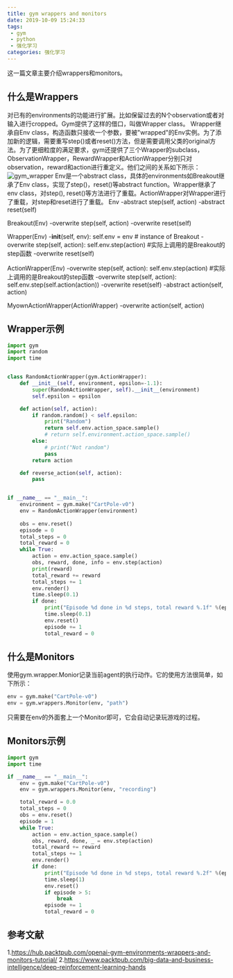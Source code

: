 ```yaml
---
title: gym wrappers and monitors
date: 2019-10-09 15:24:33
tags:
 - gym
 - python
 - 强化学习
categories: 强化学习
---
```


这一篇文章主要介绍wrappers和monitors。

## 什么是Wrappers
对已有的environments的功能进行扩展。比如保留过去的N个observation或者对输入进行cropped。Gym提供了这样的借口，叫做Wrapper class。
Wrapper继承自Env class，构造函数只接收一个参数，要被"wrapped"的Env实例。为了添加新的逻辑，需要重写step()或者reset()方法，但是需要调用父类的original方法。为了更细粒度的满足要求，gym还提供了三个Wrapper的subclass，ObservationWrapper，RewardWrapper和ActionWrapper分别只对observation，reward和action进行重定义。他们之间的关系如下所示：
![gym_wrapper](gym_wrapper.png)
Env是一个abstract class，具体的environments如Breakout继承了Env class，实现了step()，reset()等abstract function。Wrapper继承了env class，对step(), reset()等方法进行了重载。ActionWrapper对Wrapper进行了重载，对step和reset进行了重载。
Env 
-abstract step(self, action)
-abstract reset(self)

Breakout(Env)
-overwrite step(self, action)
-overwrite reset(self)

Wrapper(Env)
-__init__(self, env): self.env = env # instance of Breakout
-overwrite step(self, action): self.env.step(action) #实际上调用的是Breakout的step函数
-overwrite reset(self)

ActionWrapper(Env)
-overwrite step(self, action): self.env.step(action) #实际上调用的是Breakout的step函数
-overwrite step(self, action): self.env.step(self.action(action))
-overwrite reset(self)
-abstract action(self, action)

MyownActionWrapper(ActionWrapper)
-overwrite action(self, action)

## Wrapper示例
``` python
import gym
import random
import time


class RandomActionWrapper(gym.ActionWrapper):
    def __init__(self, environment, epsilon=-1.1):
        super(RandomActionWrapper, self).__init__(environment)
        self.epsilon = epsilon

    def action(self, action):
        if random.random() < self.epsilon:
            print("Random")
            return self.env.action_space.sample()
            # return self.environment.action_space.sample()
        else:
            # print("Not random")
            pass
        return action

    def reverse_action(self, action):
        pass


if __name__ == "__main__":
    environment = gym.make("CartPole-v0")
    env = RandomActionWrapper(environment)
    
    obs = env.reset()
    episode = 0
    total_steps = 0
    total_reward = 0
    while True:
        action = env.action_space.sample()
        obs, reward, done, info = env.step(action)
        print(reward)
        total_reward += reward
        total_steps += 1
        env.render()
        time.sleep(0.1)
        if done:
            print("Episode %d done in %d steps, total reward %.1f" %(episode, total_steps, total_reward))
            time.sleep(0.1)
            env.reset()
            episode += 1
            total_reward = 0

```

## 什么是Monitors
使用gym.wrapper.Monior记录当前agent的执行动作。它的使用方法很简单，如下所示：
``` python
env = gym.make("CartPole-v0")
env = gym.wrappers.Monitor(env, "path")
```
只需要在env的外面套上一个Monitor即可，它会自动记录玩游戏的过程。

## Monitors示例
``` python
import gym
import time

if __name__ == "__main__":
    env = gym.make("CartPole-v0")
    env = gym.wrappers.Monitor(env, "recording")

    total_reward = 0.0
    total_steps = 0
    obs = env.reset()
    episode = 1
    while True:
        action = env.action_space.sample()
        obs, reward, done, _ = env.step(action)
        total_reward += reward
        total_steps += 1
        env.render()
        if done:
            print("Episode %d done in %d steps, total reward %.2f" %(episode, total_steps, total_reward))
            time.sleep(1)
            env.reset()
            if episode > 5:
                break
            episode += 1
            total_reward = 0

```

## 参考文献
1.https://hub.packtpub.com/openai-gym-environments-wrappers-and-monitors-tutorial/
2.https://www.packtpub.com/big-data-and-business-intelligence/deep-reinforcement-learning-hands
